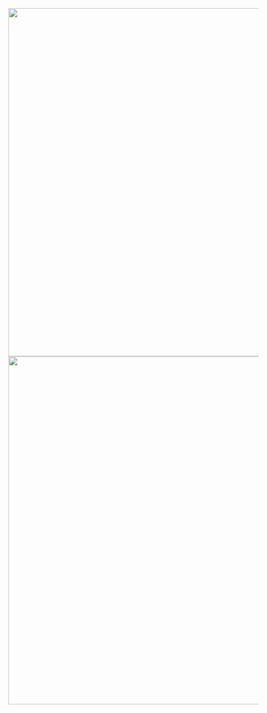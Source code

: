<img src="https://s1.postimg.org/6y0mxo5kn3/Untitled.png" width="700px">
<img src="https://s1.postimg.org/5g691ec9jj/Untitled.png" width="700px">
